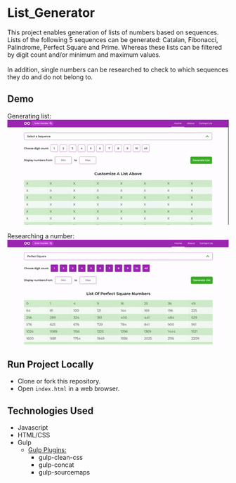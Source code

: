 # List_Generator
This project enables generation of lists of numbers based on sequences. Lists of the following 5 sequences can be generated: Catalan, Fibonacci, Palindrome, Perfect Square and Prime.
Whereas these lists can be filtered by digit count and/or minimum and maximum values. </br> </br>
In addition, single numbers can be researched to check to which sequences they do and do not belong to.

## Demo
Generating list: </br>
![Farmers Market Finder Demo](demo/demo2.gif)

Researching a number: <br/>
![Farmers Market Finder Demo](demo/demo1.gif)

## Run Project Locally
* Clone or fork this repository.
* Open ```index.html``` in a web browser.

## Technologies Used
* Javascript
* HTML/CSS
* Gulp
  * [Gulp Plugins:](https://gulpjs.com/plugins/)
    * gulp-clean-css
    * gulp-concat
    * gulp-sourcemaps
           
